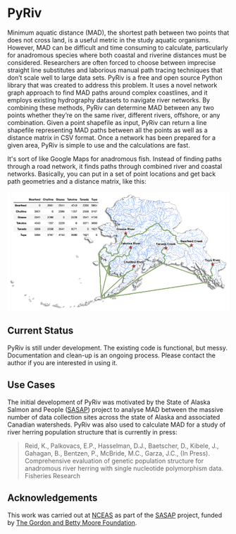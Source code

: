 # PyRiv

Minimum aquatic distance (MAD), the shortest path between two points that does not cross land, is a useful metric in the study aquatic organisms. However, MAD can be difficult and time consuming to calculate, particularly for anadromous species where both coastal and riverine distances must be considered. Researchers are often forced to choose between imprecise straight line substitutes and laborious manual path tracing techniques that don’t scale well to large data sets. PyRiv is a free and open source Python library that was created to address this problem. It uses a novel network graph approach to find MAD paths around complex coastlines, and it employs existing hydrography datasets to navigate river networks. By combining these methods, PyRiv can determine MAD between any two points whether they’re on the same river, different rivers, offshore, or any combination. Given a point shapefile as input, PyRiv can return a line shapefile representing MAD paths between all the points as well as a distance matrix in CSV format. Once a network has been prepared for a given area, PyRiv is simple to use and the calculations are fast. 

It's sort of like Google Maps for anadromous fish. Instead of finding paths through a road network, it finds paths through combined river and coastal networks. Basically, you can put in a set of point locations and get back path geometries and a distance matrix, like this:

![Alaska pyriv example](docs/images/AlaskaDistMatrix.png)


## Current Status

PyRiv is still under development. The existing code is functional, but messy. Documentation and clean-up is an ongoing process. Please contact the author if you are interested in using it.

## Use Cases

The initial development of PyRiv was motivated by the State of Alaska Salmon and People ([SASAP](https://alaskasalmonandpeople.org/)) project to analyse MAD between the massive number of data collection sites across the state of Alaska and associated Canadian watersheds. PyRiv was also used to calculate MAD for a study of river herring population structure that is currently in press:

> Reid, K., Palkovacs, E.P., Hasselman, D.J., Baetscher, D., Kibele, J., Gahagan, B., Bentzen, P., McBride, M.C., Garza, J.C., (In Press). Comprehensive evaluation of genetic population structure for anadromous river herring with single nucleotide polymorphism data. Fisheries Research 

## Acknowledgements

This work was carried out at [NCEAS](http://nceas.ucsb.edu) as part of the [SASAP](https://alaskasalmonandpeople.org/) project, funded by [The Gordon and Betty Moore Foundation](https://www.moore.org/).